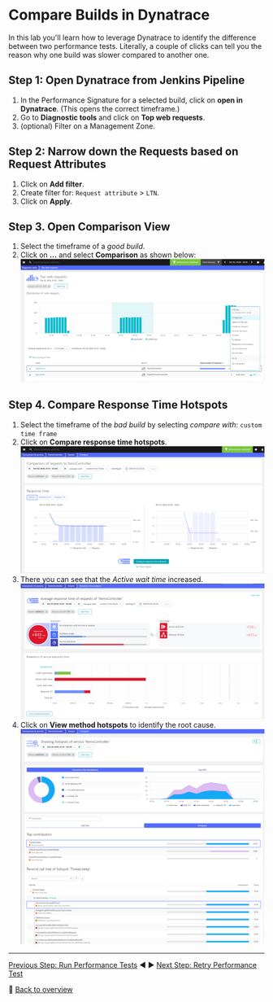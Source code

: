 # Compare Builds in Dynatrace

In this lab you'll learn how to leverage Dynatrace to identify the difference between two performance tests. Literally, a couple of clicks can tell you the reason why one build was slower compared to another one. 

## Step 1: Open Dynatrace from Jenkins Pipeline
1. In the Performance Signature for a selected build, click on **open in Dynatrace**. (This opens the correct timeframe.)
1. Go to **Diagnostic tools** and click on **Top web requests**.
1. (optional) Filter on a Management Zone. 

## Step 2: Narrow down the Requests based on Request Attributes
1. Click on **Add filter**.
1. Create filter for: `Request attribute` > `LTN`.
1. Click on **Apply**.

## Step 3. Open Comparison View
1. Select the timeframe of a *good build*.
1. Click on **...** and select **Comparison** as shown below:
![compare_builds](../assets/compare_builds.png)

## Step 4. Compare Response Time Hotspots
1. Select the timeframe of the *bad build* by selecting *compare with*: `custom time frame`
1. Click on **Compare response time hotspots**.
![compare_hotspots](../assets/compare_hotspots.png)
1. There you can see that the *Active wait time* increased.
![compare_overview](../assets/compare_overview.png)
1. Click on **View method hotspots** to identify the root cause.
![method_hotspot](../assets/method_hotspot.png)

---

[Previous Step: Run Performance Tests](../05_Run_Performance_Tests) :arrow_backward: :arrow_forward: [Next Step: Retry Performance Test](../07_Retry_Performance_Test)

:arrow_up_small: [Back to overview](../)
